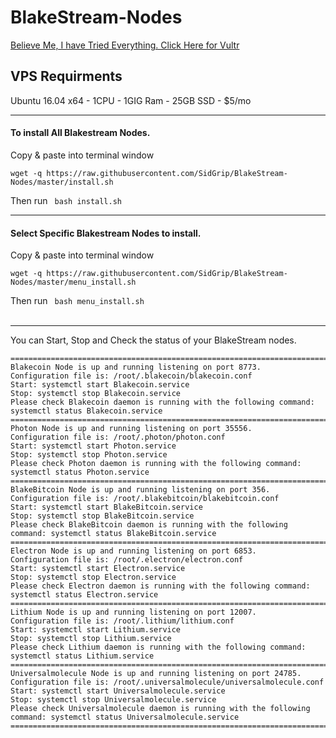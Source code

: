 # BlakeStream-Nodes
<a href="https://www.vultr.com/?ref=7390666" rel="nofollow">Believe Me, I have Tried Everything. Click Here for Vultr</a>
## VPS Requirments
Ubuntu 16.04 x64 - 1CPU - 1GIG Ram - 25GB SSD - $5/mo
***
#### To install All Blakestream Nodes.

Copy & paste into terminal window
```
wget -q https://raw.githubusercontent.com/SidGrip/BlakeStream-Nodes/master/install.sh
```

Then run ``` bash install.sh``` 
<br>
***
#### Select Specific Blakestream Nodes to install.

Copy & paste into terminal window
```
wget -q https://raw.githubusercontent.com/SidGrip/BlakeStream-Nodes/master/menu_install.sh
```
Then run ``` bash menu_install.sh``` 
<br>
<br>
***
You can Start, Stop and Check the status of your BlakeStream nodes.
```
=======================================================================================================================
Blakecoin Node is up and running listening on port 8773.
Configuration file is: /root/.blakecoin/blakecoin.conf
Start: systemctl start Blakecoin.service
Stop: systemctl stop Blakecoin.service
Please check Blakecoin daemon is running with the following command: systemctl status Blakecoin.service
=======================================================================================================================
Photon Node is up and running listening on port 35556.
Configuration file is: /root/.photon/photon.conf
Start: systemctl start Photon.service
Stop: systemctl stop Photon.service
Please check Photon daemon is running with the following command: systemctl status Photon.service
======================================================================================================================
BlakeBitcoin Node is up and running listening on port 356.
Configuration file is: /root/.blakebitcoin/blakebitcoin.conf
Start: systemctl start BlakeBitcoin.service
Stop: systemctl stop BlakeBitcoin.service
Please check BlakeBitcoin daemon is running with the following command: systemctl status BlakeBitcoin.service
=======================================================================================================================
Electron Node is up and running listening on port 6853.
Configuration file is: /root/.electron/electron.conf
Start: systemctl start Electron.service
Stop: systemctl stop Electron.service
Please check Electron daemon is running with the following command: systemctl status Electron.service
=======================================================================================================================
Lithium Node is up and running listening on port 12007.
Configuration file is: /root/.lithium/lithium.conf
Start: systemctl start Lithium.service
Stop: systemctl stop Lithium.service
Please check Lithium daemon is running with the following command: systemctl status Lithium.service
=======================================================================================================================
Universalmolecule Node is up and running listening on port 24785.
Configuration file is: /root/.universalmolecule/universalmolecule.conf
Start: systemctl start Universalmolecule.service
Stop: systemctl stop Universalmolecule.service
Please check Universalmolecule daemon is running with the following command: systemctl status Universalmolecule.service
=======================================================================================================================
```
